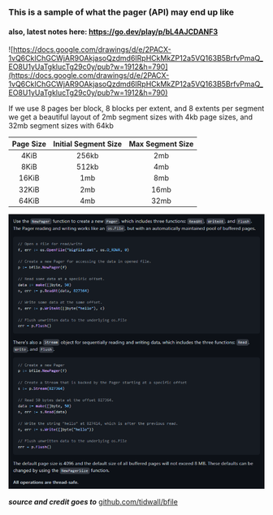 ### This is a sample of what the pager (**API**) may end up like

#### also, latest notes here: https://go.dev/play/p/bL4AJCDANF3

![https://docs.google.com/drawings/d/e/2PACX-1vQ6CkIChGCWjAR9OAkjasoQzdmd6IRpHCkMkZP12a5VQ163B5BrfvPmaQ_EO8U1yUaTgklucTg29c0y/pub?w=1912&h=790](https://docs.google.com/drawings/d/e/2PACX-1vQ6CkIChGCWjAR9OAkjasoQzdmd6IRpHCkMkZP12a5VQ163B5BrfvPmaQ_EO8U1yUaTgklucTg29c0y/pub?w=1912&h=790)

If we use 8 pages ber block, 8 blocks per extent, and 8 extents per segment we get a beautiful
layout of 2mb segment sizes with 4kb page sizes, and 32mb segment sizes with 64kb

| Page Size | Initial Segment Size | Max Segment Size | 
|:---------:|:--------------------:|:----------------:|
|   4KiB    |        256kb         |       2mb        |
|   8KiB    |        512kb         |       4mb        |
|   16KiB   |         1mb          |       8mb        |
|   32KiB   |         2mb          |       16mb       |
|   64KiB   |         4mb          |       32mb       |


![foo bar](../util/pager-sample.png)

***source and credit goes to*** [github.com/tidwall/bfile](https://github.com/tidwall/bfile)